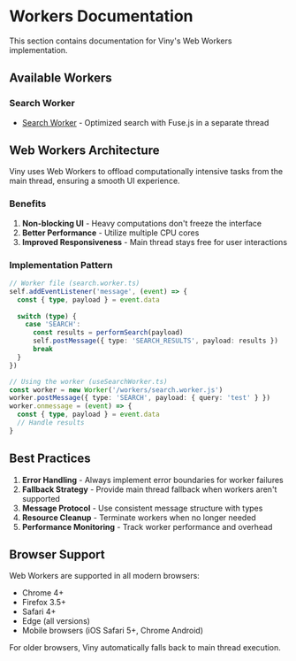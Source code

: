 # Workers Documentation

This section contains documentation for Viny's Web Workers implementation.

## Available Workers

### Search Worker
- [Search Worker](search-worker.md) - Optimized search with Fuse.js in a separate thread

## Web Workers Architecture

Viny uses Web Workers to offload computationally intensive tasks from the main thread, ensuring a smooth UI experience.

### Benefits
1. **Non-blocking UI** - Heavy computations don't freeze the interface
2. **Better Performance** - Utilize multiple CPU cores
3. **Improved Responsiveness** - Main thread stays free for user interactions

### Implementation Pattern

```typescript
// Worker file (search.worker.ts)
self.addEventListener('message', (event) => {
  const { type, payload } = event.data
  
  switch (type) {
    case 'SEARCH':
      const results = performSearch(payload)
      self.postMessage({ type: 'SEARCH_RESULTS', payload: results })
      break
  }
})

// Using the worker (useSearchWorker.ts)
const worker = new Worker('/workers/search.worker.js')
worker.postMessage({ type: 'SEARCH', payload: { query: 'test' } })
worker.onmessage = (event) => {
  const { type, payload } = event.data
  // Handle results
}
```

## Best Practices

1. **Error Handling** - Always implement error boundaries for worker failures
2. **Fallback Strategy** - Provide main thread fallback when workers aren't supported
3. **Message Protocol** - Use consistent message structure with types
4. **Resource Cleanup** - Terminate workers when no longer needed
5. **Performance Monitoring** - Track worker performance and overhead

## Browser Support

Web Workers are supported in all modern browsers:
- Chrome 4+
- Firefox 3.5+
- Safari 4+
- Edge (all versions)
- Mobile browsers (iOS Safari 5+, Chrome Android)

For older browsers, Viny automatically falls back to main thread execution.